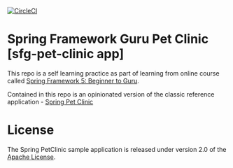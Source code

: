 [![CircleCI](https://circleci.com/gh/prashantlangade306/sfg-pet-clinic.svg?style=svg)](https://circleci.com/gh/prashantlangade306/sfg-pet-clinic)
# Spring Framework Guru Pet Clinic [sfg-pet-clinic app]

This repo is a self learning practice as part of learning from online course called [Spring Framework 5: Beginner to Guru](https://www.udemy.com/spring-framework-5-beginner-to-guru/?couponCode=GITHUB_SFGPETCLINIC).

Contained in this repo is an opinionated version of the classic reference application - [Spring Pet Clinic](https://github.com/spring-projects/spring-petclinic)



# License

The Spring PetClinic sample application is released under version 2.0 of the [Apache License](http://www.apache.org/licenses/LICENSE-2.0).
